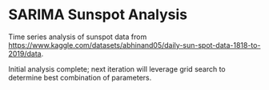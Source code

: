 # SARIMA Sunspot Analysis
Time series analysis of sunspot data from https://www.kaggle.com/datasets/abhinand05/daily-sun-spot-data-1818-to-2019/data.

Initial analysis complete;  next iteration will leverage grid search to determine best combination of parameters.
